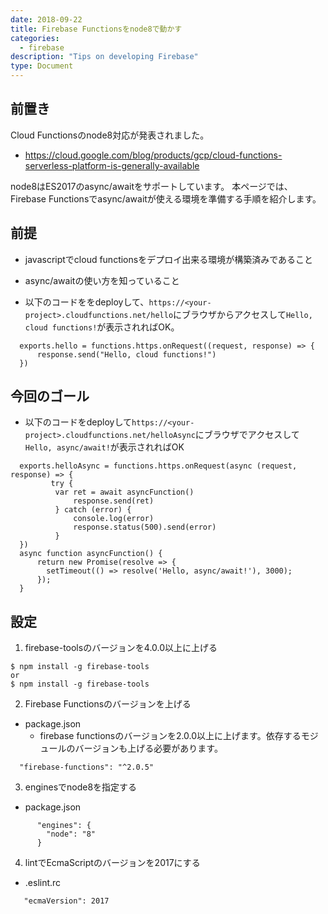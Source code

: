 ```yaml
---
date: 2018-09-22
title: Firebase Functionsをnode8で動かす
categories:
  - firebase
description: "Tips on developing Firebase"
type: Document
---
```


## 前置き
Cloud Functionsのnode8対応が発表されました。
- https://cloud.google.com/blog/products/gcp/cloud-functions-serverless-platform-is-generally-available

node8はES2017のasync/awaitをサポートしています。
本ページでは、Firebase Functionsでasync/awaitが使える環境を準備する手順を紹介します。

## 前提

- javascriptでcloud functionsをデプロイ出来る環境が構築済みであること
- async/awaitの使い方を知っていること

- 以下のコードををdeployして、`https://<your-project>.cloudfunctions.net/hello`にブラウザからアクセスして`Hello, cloud functions!`が表示されればOK。
```
  exports.hello = functions.https.onRequest((request, response) => {
      response.send("Hello, cloud functions!")
  })
```

## 今回のゴール

- 以下のコードをdeployして`https://<your-project>.cloudfunctions.net/helloAsync`にブラウザでアクセスして`Hello, async/await!`が表示されればOK
```
  exports.helloAsync = functions.https.onRequest(async (request, response) => {
         try {
          var ret = await asyncFunction()
              response.send(ret)
          } catch (error) {
              console.log(error)
              response.status(500).send(error)
          }
  })
  async function asyncFunction() {
      return new Promise(resolve => {
        setTimeout(() => resolve('Hello, async/await!'), 3000);
      });
  }
```

## 設定
1. firebase-toolsのバージョンを4.0.0以上に上げる
```
$ npm install -g firebase-tools
or
$ npm install -g firebase-tools
```
2. Firebase Functionsのバージョンを上げる
- package.json
  - firebase functionsのバージョンを2.0.0以上に上げます。依存するモジュールのバージョンも上げる必要があります。
```
  "firebase-functions": "^2.0.5"
```

3. enginesでnode8を指定する
- package.json
```
      "engines": {
        "node": "8"
      }
```
4. lintでEcmaScriptのバージョンを2017にする
- .eslint.rc
```
   "ecmaVersion": 2017
```

